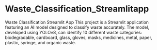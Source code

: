 # Waste_Classification_Streamlitapp
Waste Classification Streamlit App  This project is a Streamlit application featuring an AI model designed to classify waste accurately. The model, developed using YOLOv8, can identify 10 different waste categories: biodegradable, cardboard, glass, gloves, masks, medicines, metal, paper, plastic, syringe, and organic waste.
